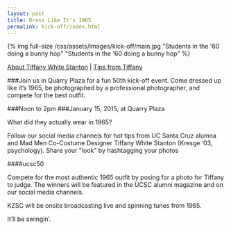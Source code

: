 ```yaml
---
layout: post
title: Dress Like It's 1965
permalink: kick-off/index.html
---
```

{% img full-size /css/assets/images/kick-off/main.jpg "Students in the '60 doing a bunny hop" "Students in the '60 doing a bunny hop" %}
<div class="more-info">
<a href="about-tiffany.html">About Tiffany White Stanton</a> | <a href="tips.html">Tips from Tiffany</a>
</div>

###Join us in Quarry Plaza for a fun 50th kick-off event. Come dressed up like it’s 1965, be photographed by a professional photographer, and compete for the best outfit.

###Noon to 2pm
###January 15, 2015, at Quarry Plaza

What did they actually wear in 1965?

Follow our social media channels for hot tips from UC Santa Cruz alumna and Mad Men Co-Costume Designer Tiffany White Stanton (Kresge ‘03, psychology). Share your "look" by hashtagging your photos

###&#35;ucsc50

Compete for the most authentic 1965 outfit by posing for a photo for Tiffany to judge. The winners will be featured in the UCSC alumni magazine and on our social media channels.

KZSC will be onsite broadcasting live and spinning tunes from 1965.

It’ll be swingin’.
